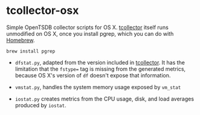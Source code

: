 # tcollector-osx

Simple OpenTSDB collector scripts for OS
X. [tcollector](https://github.com/stumbleupon/tcollector) itself runs
unmodified on OS X, once you install pgrep, which you can do with
[Homebrew](http://mxcl.github.com/homebrew/).

```
brew install pgrep
```

* ```dfstat.py```, adapted from the version included in
  [tcollector](https://github.com/stumbleupon/tcollector). It has the
  limitation that the ```fstype=``` tag is missing from the generated
  metrics, because OS X's version of ```df``` doesn't expose that
  information.

* ```vmstat.py```, handles the system memory usage exposed by ```vm_stat```

* ```iostat.py``` creates metrics from the CPU usage, disk, and load
  averages produced by ```iostat```.
